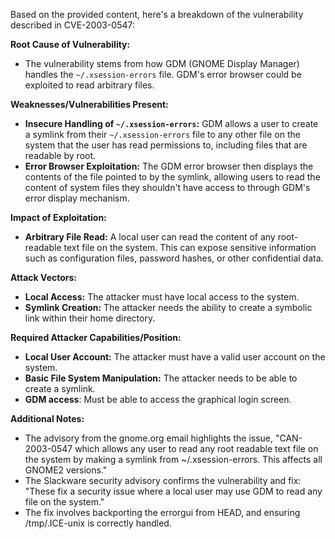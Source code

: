Based on the provided content, here's a breakdown of the vulnerability described in CVE-2003-0547:

**Root Cause of Vulnerability:**

*   The vulnerability stems from how GDM (GNOME Display Manager) handles the `~/.xsession-errors` file.  GDM's error browser could be exploited to read arbitrary files.

**Weaknesses/Vulnerabilities Present:**

*   **Insecure Handling of `~/.xsession-errors`:** GDM allows a user to create a symlink from their `~/.xsession-errors` file to any other file on the system that the user has read permissions to, including files that are readable by root.
*   **Error Browser Exploitation:** The GDM error browser then displays the contents of the file pointed to by the symlink, allowing users to read the content of system files they shouldn't have access to through GDM's error display mechanism.

**Impact of Exploitation:**

*   **Arbitrary File Read:** A local user can read the content of any root-readable text file on the system. This can expose sensitive information such as configuration files, password hashes, or other confidential data.

**Attack Vectors:**

*   **Local Access:** The attacker must have local access to the system.
*   **Symlink Creation:** The attacker needs the ability to create a symbolic link within their home directory.

**Required Attacker Capabilities/Position:**

*   **Local User Account:** The attacker must have a valid user account on the system.
*   **Basic File System Manipulation:** The attacker needs to be able to create a symlink.
*   **GDM access**: Must be able to access the graphical login screen.

**Additional Notes:**
* The advisory from the gnome.org email highlights the issue, "CAN-2003-0547 which allows any user to read any root readable text file on the system by making a symlink from ~/.xsession-errors. This affects all GNOME2 versions."
* The Slackware security advisory confirms the vulnerability and fix: "These fix a security issue where a local user may use GDM to read any file on the system."
* The fix involves backporting the errorgui from HEAD, and ensuring /tmp/.ICE-unix is correctly handled.